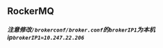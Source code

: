 ## RockerMQ

##### 注意修改```/brokerconf/broker.conf```的```brokerIP1```为本机ip```brokerIP1=10.247.22.206```

